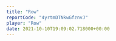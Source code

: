 ```yaml
---
title: "Row"
reportCode: "4yrtmDTNkwGfznvJ"
player: "Row"
date: 2021-10-10T19:09:02.718000+00:00
---
```

